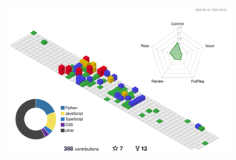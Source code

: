 <!-- ### Hi there 👋 -->
  
<!--
<img align="left" src="https://visitor-badge.laobi.icu/badge?page_id=abrahambisrat.abrahambisrat" />
<img align="right" src="https://img.shields.io/github/followers/abrahambisrat?label=Follow&style=social" />
-->
<h1 align="center"></h1>
<div>
<!--   <p align="center">  -->
<!--   <a href="https://www.linkedin.com/in/abisrat/" target="_blank"><img  src="https://img.shields.io/badge/-LinkedIn-%230077B5?style=for-the-badge&logo=linkedin&logoColor=white" target="_blank" ></a>
    <a href="https://stackoverflow.com/users/17514621/abraham-bisrat" target="_blank"><img src="https://img.shields.io/badge/Stack_Overflow-FE7A16?style=for-the-badge&logo=stack-overflow&logoColor=white" target="_blank" ></a> -->
  
<!--   <a href="https://stackoverflow.com/users/17514621/abraham-bisrat" target="_blank">
<img alt="StackOverflow"
src="https://stackoverflow-badge.vercel.app/?userID=17514621"/>
</a> -->
<!--   </p> -->
</div>


<!-- <div>
  <img align="left" height="150px" src="https://github-readme-stats.vercel.app/api?username=abrahammehari&show_icons=true&theme=merko&count_private=true" />
  <img align="right" height="150px" src="https://github-readme-stats.vercel.app/api/top-langs/?username=abrahammehari&layout=compact&theme=merko&count_private=true" />
  <img height="150px" />
</div> -->

<!-- ![GitHub Activity Graph](https://activity-graph.herokuapp.com/graph?username=abrahammehari&bg_color=144a19&color=00ffff&line=00ffff&point=ffffff&area=true&hide_border=false) -->

![Github Activity coolGraph](./profile-3d-contrib/profile-gitblock.svg)


<!-- lib
https://github.com/marketplace/actions/github-profile-3d-contrib -->
